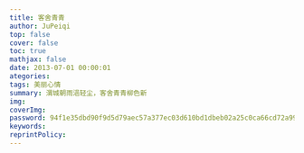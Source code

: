 ```yaml
---
title: 客舍青青
author: JuPeiqi
top: false
cover: false
toc: true
mathjax: false
date: 2013-07-01 00:00:01
ategories:
tags: 美丽心情
summary: 渭城朝雨浥轻尘，客舍青青柳色新
img:
coverImg:
password: 94f1e35dbd90f9d5d79aec57a377ec03d610bd1dbeb02a25c0ca66cd72a99546
keywords:
reprintPolicy:
---
```

